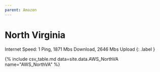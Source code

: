 ```yaml
---
parent: Amazon
---
```


# North Virginia

Internet Speed: 1 Ping, 1871 Mbs Download, 2646 Mbs Upload
{: .label }

{% include csv_table.md data=site.data.AWS_NorthVA name="AWS_NorthVA" %}
